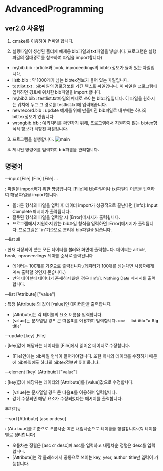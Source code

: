 # AdvancedProgramming
ver2.0
사용법
------
1. cmake를 이용하여 컴파일 합니다.

2. 실행파일이 생성된 폴더에 예제용 bib파일과 txt파일을 넣습니다.(프로그램은 실행파일의 절대경로를 참조하여 파일을 import합니다) 
- mybib.bib     : article과 book, inproceedings의 bibtex정보가 들어 있는 파일입니다.
- listb.bib     : 약 1000개가 넘는 bibtex정보가 들어 있는 파일입니다.
- testlist.txt  : bib파일의 경로정보를 가진 텍스트 파일입니다. 이 파일을 프로그램에 입력하면 경로에 위치한 bib파일을 import 합니다.
- mybib2.bib    : testlist.txt파일의 예제로 쓰이는 bib파일입니다. 이 파일을 원하시는 위치에 두고 그 경로를 testlist.txt에 입력해줍니다.
- newrecord.bib : update 예제를 위해 만들어진 bib파일로 내부에는 하나의 bibtex정보가 있습니다.
- wrongbib.bib  : 예외처리를 확인하기 위해, 프로그램에서 지원하지 않는 bibtex형식의 정보가 저장된 파일입니다.

3. 프로그램을 실행합니다.
![main](https://user-images.githubusercontent.com/38119700/41143960-2e6aec58-6b36-11e8-933d-c3148ab80e80.jpg)

4. 제시된 명령어를 입력하여 bib파일을 관리합니다.

명령어
-----
--input [File] [File] [File] ...

: 파일을 import하기 위한 명령입니다. [File]에 bib파일이나 txt파일의 이름을 입력하여 해당 파일을 import합니다. 
- 올바른 형식의 파일을 입력 후 데이터 import가 성공적으로 끝난다면 [Info]: Input Complete 메시지가 출력됩니다.
- 잘못된 형식의 파일을 입력할 시 [Error]메시지가 출력됩니다.
- 프로그램에서 지원하지 않는 bib파일 형식을 입력하면 [Error]메시지가 출력됩니다. 프로그램은 '\n'기준으로 분리된 bib파일을 읽습니다.

--list all

: 현재 저장되어 있는 모든 데이터를 불러와 화면에 출력합니다. 데이터는 article, book, inproceedings 테이블 순서로 출력됩니다.
- 데이터는 100개를 기준으로 출력됩니다.(데이터가 100개를 넘는다면 사용자에게 계속 출력할 것인지 묻습니다.)
- 만약 테이블에 데이터가 존재하지 않을 경우 [Info]: Nothing Data 메시지를 출력합니다.

--list [Attribute] ["value"]

: 특정 [Attribute]의 값이 [value]인 데이터만을 출력합니다.
- [Attribute]는 각 테이블의 요소 이름을 입력합니다.
- [value]는 문자열일 경우 큰 따옴표를 이용하여 입력합니다. ex> --list title "a Big title"

--update [key] [File]

: [key]값에 해당하는 데이터를 [File]에서 읽어온 데이터로 수정합니다.
- [File]안에는 bib파일 형식이 들어가야합니다. 또한 하나의 데이터를 수정하기 때문에 bib파일에도 하나의 bibtex정보만 읽어옵니다.

--element [key] [Attribute] ["value"]

: [key]값에 해당하는 데이터의 [Attribute]를 [value]값으로 수정합니다.
- [value]는 문자열일 경우 큰 따옴표를 이용하여 입력합니다.
- 값이 수정되면 해당 요소가 수정되었다는 메시지를 출력합니다.

추가기능

--sort [Attribute] [asc or desc]

: [Attribute]를 기준으로 오름차순 혹은 내림차순으로 테이블을 정렬합니다.(각 테이블별로 정리합니다)
- 오름차순 정렬은 [asc or desc]에 asc를 입력하고 내림차순 정렬은 desc를 입력합니다.
- [Attribute]는 각 클래스에서 공통으로 쓰이는 key, year, author, title만 입력이 가능합니다.
